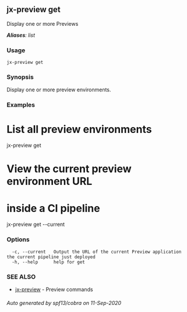 ## jx-preview get

Display one or more Previews

***Aliases**: list*

### Usage

```
jx-preview get
```

### Synopsis

Display one or more preview environments.

### Examples

  # List all preview environments
  jx-preview get
  
  # View the current preview environment URL
  # inside a CI pipeline
  jx-preview get --current

### Options

```
  -c, --current   Output the URL of the current Preview application the current pipeline just deployed
  -h, --help      help for get
```

### SEE ALSO

* [jx-preview](jx-preview.md)	 - Preview commands

###### Auto generated by spf13/cobra on 11-Sep-2020
